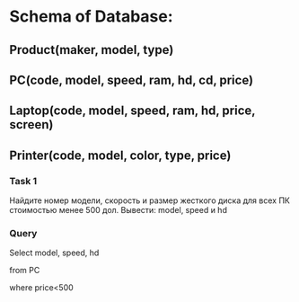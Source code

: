 # Schema of Database:

## Product(maker, model, type)

## PC(code, model, speed, ram, hd, cd, price)

## Laptop(code, model, speed, ram, hd, price, screen)

## Printer(code, model, color, type, price)
 
 
 
### Task 1

Найдите номер модели, скорость и размер жесткого диска для всех ПК стоимостью менее 500 дол. Вывести: model, speed и hd

### Query

Select model, speed, hd 

from PC

where price<500

